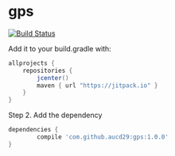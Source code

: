 # gps
[![Build Status](https://travis-ci.org/aucd29/gps.svg?branch=master)](https://travis-ci.org/aucd29/gps)

Add it to your build.gradle with:
```gradle
allprojects {
    repositories {
        jcenter()
        maven { url "https://jitpack.io" }
    }
}
```

Step 2. Add the dependency

```gradle
dependencies {
	    compile 'com.github.aucd29:gps:1.0.0'
}
```
